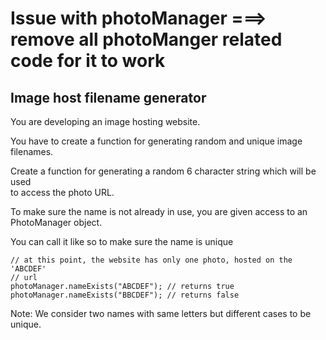 # Issue with photoManager ===> remove all photoManger related code for it to work
## Image host filename generator


You are developing an image hosting website.

You have to create a function for generating random and unique image filenames.  


Create a function for generating a random 6 character string which will be used  
to access the photo URL.

To make sure the name is not already in use, you are given access to an  
PhotoManager object.

You can call it like so to make sure the name is unique

    // at this point, the website has only one photo, hosted on the 'ABCDEF'  
    // url
    photoManager.nameExists("ABCDEF"); // returns true
    photoManager.nameExists("BBCDEF"); // returns false

Note: We consider two names with same letters but different cases to be unique.
